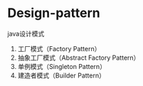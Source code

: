 # Design-pattern
java设计模式
1. 工厂模式（Factory Pattern）
2. 抽象工厂模式（Abstract Factory Pattern）
3. 单例模式（Singleton Pattern）
4. 建造者模式（Builder Pattern）
